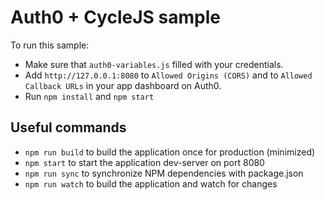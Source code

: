 # Auth0 + CycleJS sample

To run this sample:
* Make sure that `auth0-variables.js` filled with your credentials.
* Add `http://127.0.0.1:8080` to `Allowed Origins (CORS)` and to `Allowed Callback URLs` in your app dashboard on Auth0.
* Run `npm install` and `npm start`

## Useful commands
- `npm run build` to build the application once for production (minimized)
- `npm start` to start the application dev-server on port 8080
- `npm run sync` to synchronize NPM dependencies with package.json
- `npm run watch` to build the application and watch for changes
